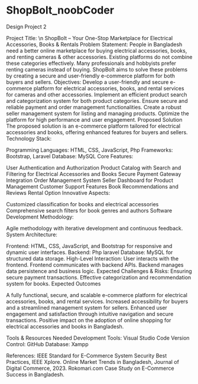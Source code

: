 # ShopBolt_noobCoder
Design Project 2

Project Title: \n
ShopBolt – Your One-Stop Marketplace for Electrical Accessories, Books & Rentals
Problem Statement:
People in Bangladesh need a better online marketplace for buying electrical accessories, books, and renting cameras & other accessories. Existing platforms do not combine these categories effectively. Many professionals and hobbyists prefer renting cameras instead of buying. ShopBolt aims to solve these problems by creating a secure and user-friendly e-commerce platform for both buyers and sellers.
Objectives:
Develop a user-friendly and secure e-commerce platform for electrical accessories, books, and rental services for cameras and other accessories.
Implement an efficient product search and categorization system for both product categories.
Ensure secure and reliable payment and order management functionalities.
Create a robust seller management system for listing and managing products.
Optimize the platform for high performance and user engagement.
Proposed Solution The proposed solution is an e-commerce platform tailored for electrical accessories and books, offering enhanced features for buyers and sellers.
Technology Stack:


Programming Languages: HTML, CSS, JavaScript, Php
Frameworks: Bootstrap, Laravel
Database: MySQL
Core Features:


User Authentication and Authorization
Product Catalog with Search and Filtering for Electrical Accessories and Books
Secure Payment Gateway Integration
Order Management System
Seller Dashboard for Product Management
Customer Support Features
Book Recommendations and Reviews
Rental  Option
Innovative Aspects:


Customized classification for books and electrical accessories
Comprehensive search filters for book genres and authors
Software Development Methodology:


Agile methodology with iterative development and continuous feedback.
System Architecture:


Frontend: HTML, CSS, JavaScript, and Bootstrap for responsive and dynamic user interfaces.
Backend: Php laravel
Database: MySQL for structured data storage.
High-Level Interaction:
User interacts with the frontend.
Frontend communicates with backend APIs.
Backend manages data persistence and business logic.
Expected Challenges & Risks:
Ensuring secure payment transactions.
Effective categorization and recommendation system for books.
Expected Outcomes

A fully functional, secure, and scalable e-commerce platform for electrical accessories, books, and rental services.
Increased accessibility for buyers and a streamlined management system for sellers.
Enhanced user engagement and satisfaction through intuitive navigation and secure transactions.
Positive impact on the adoption of online shopping for electrical accessories and books in Bangladesh.

 Tools & Resources Needed
Development Tools: Visual Studio Code
Version Control: GitHub
Database: Xampp

References:
IEEE Standard for E-Commerce System Security Best Practices, IEEE Xplore.
Online Market Trends in Bangladesh, Journal of Digital Commerce, 2023.
Rokomari.com Case Study on E-Commerce Success in Bangladesh.
